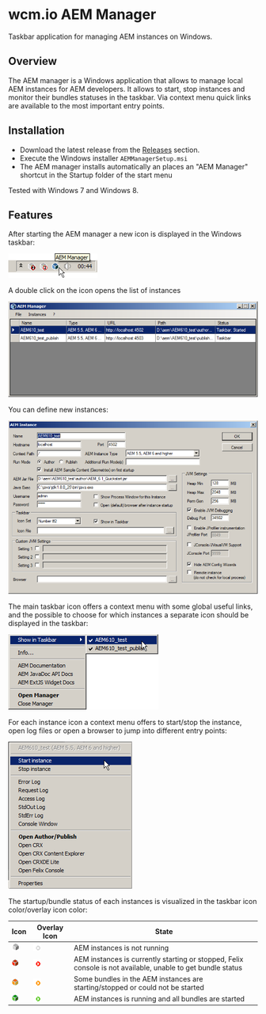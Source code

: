 wcm.io AEM Manager
==================

Taskbar application for managing AEM instances on Windows.


Overview
---------

The AEM manager is a Windows application that allows to manage local AEM instances for AEM developers. It allows to start, stop instances and monitor their bundles statuses in the taskbar. Via context menu quick links are available to the most important entry points.


Installation
------------

* Download the latest release from the [Releases](https://github.com/wcm-io-devops/aem-manager/releases) section.
* Execute the Windows installer `AEMManagerSetup.msi`
* The AEM manager installs automatically an places an "AEM Manager" shortcut in the Startup folder of the start menu

Tested with Windows 7 and Windows 8.


Features
--------

After starting the AEM manager a new icon is displayed in the Windows taskbar:

![AEM Manager in Taskbar](/resources/doc-images/aem-manager-taskbar.png)

A double click on the icon opens the list of instances

![AEM Manager Instance List](/resources/doc-images/aem-manager.png)

You can define new instances:

![AEM Instance](/resources/doc-images/aem-instance.png)

The main taskbar icon offers a context menu with some global useful links, and the possible to choose for which instances a separate icon should be displayed in the taskbar:

![AEM Manager Context Menu](/resources/doc-images/aem-manager-context-menu.png)

For each instance icon a context menu offers to start/stop the instance, open log files or open a browser to jump into different entry points:

![AEM Instance Context Menu](/resources/doc-images/aem-instance-context-menu.png)

The startup/bundle status of each instances is visualized in the taskbar icon color/overlay icon color:

Icon | Overlay Icon | State
-----|--------------|-------
![Disabled](/resources/doc-images/icons/icon_disabled.gif) | ![Disabled](/resources/doc-images/icons/icon_overlay_disabled.gif) | AEM instances is not running
![Stopped](/resources/doc-images/icons/icon_stopped.gif) | ![Stopped](/resources/doc-images/icons/icon_overlay_stopped.gif) | AEM instances is currently starting or stopped, Felix console is not available, unable to get bundle status
![Starting](/resources/doc-images/icons/icon_starting.gif) | ![Starting](/resources/doc-images/icons/icon_overlay_starting.gif) | Some bundles in the AEM instances are starting/stopped or could not be started
![Running](/resources/doc-images/icons/icon_running.gif) | ![Running](/resources/doc-images/icons/icon_overlay_running.gif) | AEM instances is running and all bundles are started
